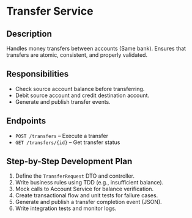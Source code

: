 # Transfer Service

## Description
Handles money transfers between accounts (Same bank). Ensures that transfers are atomic, consistent, and properly validated.

## Responsibilities
- Check source account balance before transferring.
- Debit source account and credit destination account.
- Generate and publish transfer events.

## Endpoints
- `POST /transfers` – Execute a transfer
- `GET /transfers/{id}` – Get transfer status

## Step-by-Step Development Plan
1. Define the `TransferRequest` DTO and controller.
2. Write business rules using TDD (e.g., insufficient balance).
3. Mock calls to Account Service for balance verification.
4. Create transactional flow and unit tests for failure cases.
5. Generate and publish a transfer completion event (JSON).
6. Write integration tests and monitor logs.
